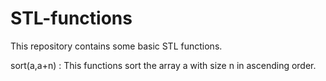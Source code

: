 # STL-functions
This repository contains some basic STL functions.

sort(a,a+n) : This functions sort the array a with size n in ascending order.
